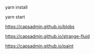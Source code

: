 yarn install

yarn start

https://capsadmin.github.io/blobs

https://capsadmin.github.io/strange-fluid

https://capsadmin.github.io/paint
